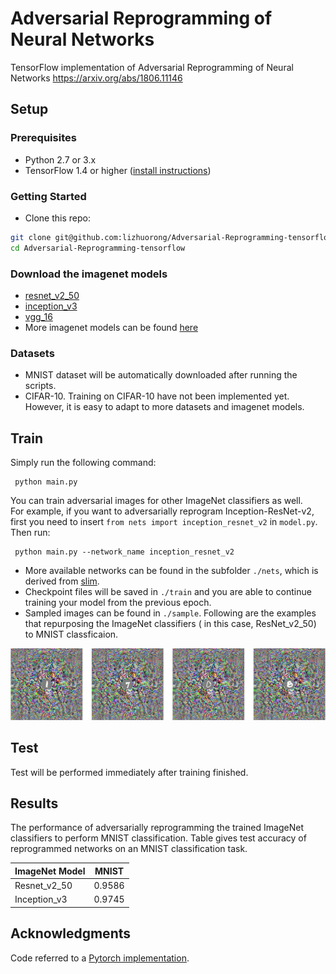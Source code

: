 # Adversarial Reprogramming of Neural Networks
TensorFlow implementation of Adversarial Reprogramming of Neural Networks https://arxiv.org/abs/1806.11146

## Setup

### Prerequisites
- Python 2.7 or 3.x 
- TensorFlow 1.4 or higher
([install instructions](https://www.tensorflow.org/install/))
### Getting Started
- Clone this repo:
```bash
git clone git@github.com:lizhuorong/Adversarial-Reprogramming-tensorflow.git
cd Adversarial-Reprogramming-tensorflow
```
### Download the imagenet models
- [resnet_v2_50](http://download.tensorflow.org/models/resnet_v2_50_2017_04_14.tar.gz)
- [inception_v3](http://download.tensorflow.org/models/inception_v3_2016_08_28.tar.gz)
- [vgg_16](http://download.tensorflow.org/models/vgg_16_2016_08_28.tar.gz)
- More imagenet models can be found [here](https://github.com/tensorflow/models/tree/master/research/slim)
### Datasets
- MNIST dataset will be automatically downloaded after running the scripts. 
- CIFAR-10. Training on CIFAR-10 have not been implemented yet. However, it is easy to adapt to more datasets and imagenet models.
## Train
Simply run the following command:
```
 python main.py 
```
You can train adversarial images for other ImageNet classifiers as well. <br>
For example, if you want to adversarially reprogram Inception-ResNet-v2, first you need to insert `from nets import inception_resnet_v2` in `model.py`. <br>
Then run:
```
 python main.py --network_name inception_resnet_v2
```
- More available networks can be found in the subfolder `./nets`, which is derived from [slim](https://github.com/tensorflow/models/tree/master/research/slim).
- Checkpoint files will be saved in `./train` and you are able to continue training your model from the previous epoch. 
- Sampled images can be found in `./sample`. Following are the examples that repurposing the ImageNet classifiers ( in this case, ResNet_v2_50) to MNIST classficaion.

<img src="imgs/adv_img_resnet_v2_50.jpg" width="600px"/>

## Test
Test will be performed immediately after training finished.

## Results
The performance of adversarially reprogramming the trained ImageNet classifiers to perform MNIST classification.
Table gives test accuracy of reprogrammed networks on an MNIST classification task.

| ImageNet Model | MNIST |
|------|-------|
|Resnet_v2_50| 0.9586 |
|Inception_v3| 0.9745 |

## Acknowledgments
Code referred to a [Pytorch implementation](https://github.com/Prinsphield/Adversarial_Reprogramming). 
